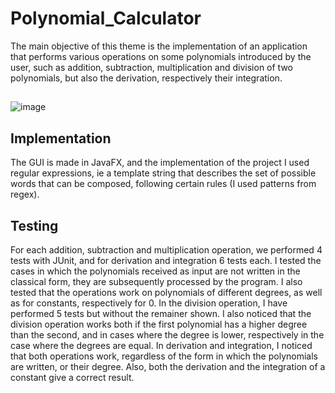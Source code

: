 # Polynomial_Calculator
The main objective of this theme is the implementation of an application that performs various operations on some polynomials introduced by the user, such as addition, subtraction, multiplication and division of two polynomials, but also the derivation, respectively their integration.
##
![image](https://user-images.githubusercontent.com/79631600/226556187-be982666-a215-4801-993f-b525f62ae11b.png)
## Implementation
The GUI is made in JavaFX, and the implementation of the project I used regular expressions, ie a template string that describes the set of possible words that can be composed, following certain rules (I used patterns from regex).
## Testing
For each addition, subtraction and multiplication operation, we performed 4 tests with JUnit, and for derivation and integration 6 tests each.
I tested the cases in which the polynomials received as input are not written in the classical form, they are subsequently processed by the program. I also tested that the operations work on polynomials of different degrees, as well as for constants, respectively for 0.
In the division operation, I have performed 5 tests but without the remainer shown. I also noticed that the division operation works both if the first polynomial has a higher degree than the second, and in cases where the degree is lower, respectively in the case where the degrees are equal.
In derivation and integration, I noticed that both operations work, regardless of the form in which the polynomials are written, or their degree. Also, both the derivation and the integration of a constant give a correct result.
